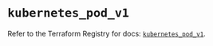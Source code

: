 # `kubernetes_pod_v1`

Refer to the Terraform Registry for docs: [`kubernetes_pod_v1`](https://registry.terraform.io/providers/hashicorp/kubernetes/2.28.1/docs/resources/pod_v1).
